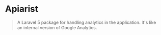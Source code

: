 # Apiarist

> A Laravel 5 package for handling analytics in the application.
> It's like an internal version of Google Analytics.
